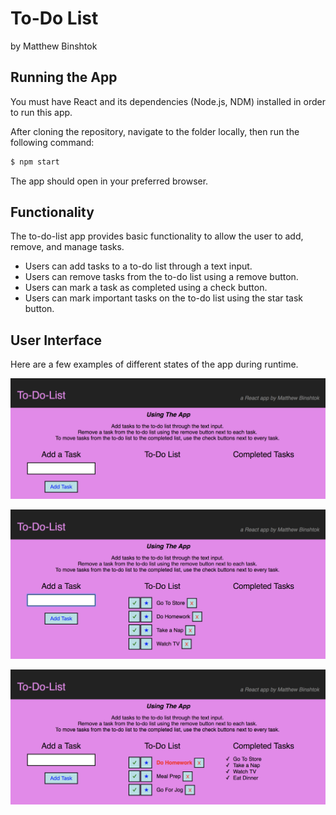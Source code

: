 # To-Do List

by Matthew Binshtok

## Running the App

You must have React and its dependencies (Node.js, NDM) installed in order to run this app.

After cloning the repository, navigate to the folder locally, then run the following command:

```bash
$ npm start
```
The app should open in your preferred browser.


## Functionality

The to-do-list app provides basic functionality to allow the user to add, remove,
and manage tasks.

- Users can add tasks to a to-do list through a text input.
- Users can remove tasks from the to-do list using a remove button.
- Users can mark a task as completed using a check button.
- Users can mark important tasks on the to-do list using the star task button.


## User Interface

Here are a few examples of different states of the app during runtime.

![App Beginning State Screenshot](https://raw.githubusercontent.com/matthewbinshtok/To-Do-List-React/master/public/app-state-1.png)

![App Middle State Screenshot](https://raw.githubusercontent.com/matthewbinshtok/To-Do-List-React/master/public/app-state-2.png)

![App Later State Screenshot](https://raw.githubusercontent.com/matthewbinshtok/To-Do-List-React/master/public/app-state-3.png)

